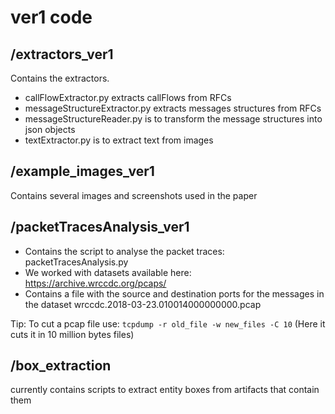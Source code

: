 # ver1 code

## /extractors\_ver1
Contains the extractors.

- callFlowExtractor.py extracts callFlows from RFCs
- messageStructureExtractor.py extracts messages structures from RFCs
- messageStructureReader.py is to transform the message structures into json objects
- textExtractor.py is to extract text from images

## /example\_images\_ver1
Contains several images and screenshots used in the paper

## /packetTracesAnalysis_ver1
- Contains the script to analyse the packet traces: packetTracesAnalysis.py
- We worked with datasets available here: https://archive.wrccdc.org/pcaps/
- Contains a file with the source and destination ports for the messages in the dataset wrccdc.2018-03-23.010014000000000.pcap

Tip: To cut a pcap file use:
`tcpdump -r old_file -w new_files -C 10`
(Here it cuts it in 10 million bytes files)

## /box\_extraction
currently contains scripts to extract entity boxes from artifacts that contain them

